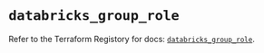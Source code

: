 # `databricks_group_role`

Refer to the Terraform Registory for docs: [`databricks_group_role`](https://registry.terraform.io/providers/databricks/databricks/1.33.0/docs/resources/group_role).
